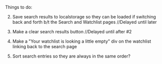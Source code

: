 Things to do:
    <!-- 1. When adding movie to watchlist shade the background to show that it's been added
    1a. Possibly change the "+ Watchlist" text to "Added to watchlist"
        //Scrapped, didn't look right -->

2. Save search results to localstorage so they can be loaded if switching back and forth b/t the Search and Watchlist pages
    //Delayed until later

3. Make a clear search results button
    //Delayed until after #2

4. Make a "Your watchlist is looking a little empty" div on the watchlist linking back to the search page

5. Sort search entries so they are always in the same order?

    <!-- 6.  Add two <span>s to the watchlist link, one for plus, one for minus
    6a.  Make .toggle-add and .toggle-remove classes to change the span -->